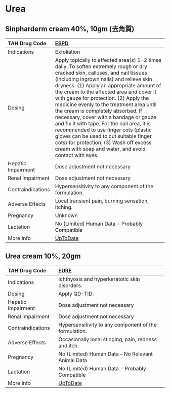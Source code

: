 # Urea

## Sinpharderm cream 40%, 10gm (去角質)

| TAH Drug Code      | [ESPD](https://www.tahsda.org.tw/drugs/hissearch.php?drug_code=ESPD)                                                                                                                                                                                                                                                                                                                                                                                                                                                                                                                                                                                                    |
|:-------------------|:------------------------------------------------------------------------------------------------------------------------------------------------------------------------------------------------------------------------------------------------------------------------------------------------------------------------------------------------------------------------------------------------------------------------------------------------------------------------------------------------------------------------------------------------------------------------------------------------------------------------------------------------------------------------|
| Indications        | Exfoliation                                                                                                                                                                                                                                                                                                                                                                                                                                                                                                                                                                                                                                                             |
| Dosing             | Apply topically to affected area(s) 1-2 times daily. To soften extremely rough or dry cracked skin, calluses, and nail tissues (including ingrown nails) and relieve skin dryness: (1) Apply an appropriate amount of the cream to the affected area and cover it with gauze for protection. (2) Apply the medicine evenly to the treatment area until the cream is completely absorbed. If necessary, cover with a bandage or gauze and fix it with tape. For the nail area, it is recommended to use finger cots (plastic gloves can be used to cut suitable finger cots) for protection. (3) Wash off excess cream with soap and water, and avoid contact with eyes. |
| Hepatic Impairment | Dose adjustment not necessary                                                                                                                                                                                                                                                                                                                                                                                                                                                                                                                                                                                                                                           |
| Renal Impairment   | Dose adjustment not necessary                                                                                                                                                                                                                                                                                                                                                                                                                                                                                                                                                                                                                                           |
| Contraindications  | Hypersensitivity to any component of the formulation.                                                                                                                                                                                                                                                                                                                                                                                                                                                                                                                                                                                                                   |
| Adverse Effects    | Local transient pain, burning sensation, itching.                                                                                                                                                                                                                                                                                                                                                                                                                                                                                                                                                                                                                       |
| Pregnancy          | Unknown                                                                                                                                                                                                                                                                                                                                                                                                                                                                                                                                                                                                                                                                 |
| Lactation          | No (Limited) Human Data - Probably Compatible                                                                                                                                                                                                                                                                                                                                                                                                                                                                                                                                                                                                                           |
| More Info          | [UpToDate](https://www.uptodate.com/contents/urea-drug-information)                                                                                                                                                                                                                                                                                                                                                                                                                                                                                                                                                                                                     |

## Urea cream 10%, 20gm

| TAH Drug Code      | [EURE](https://www.tahsda.org.tw/drugs/hissearch.php?drug_code=EURE)   |
|:-------------------|:-----------------------------------------------------------------------|
| Indications        | Ichthyosis and hyperkeratotic skin disorders.                          |
| Dosing             | Apply QD-TID.                                                          |
| Hepatic Impairment | Dose adjustment not necessary                                          |
| Renal Impairment   | Dose adjustment not necessary                                          |
| Contraindications  | Hypersensitivity to any component of the formulation.                  |
| Adverse Effects    | Occasionally local stinging, pain, redness and itch.                   |
| Pregnancy          | No (Limited) Human Data – No Relevant Animal Data                      |
| Lactation          | No (Limited) Human Data - Probably Compatible                          |
| More Info          | [UpToDate](https://www.uptodate.com/contents/urea-drug-information)    |

